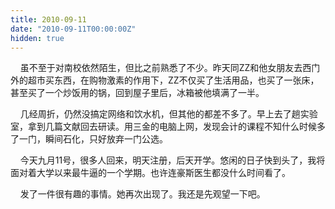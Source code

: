 ```yaml
---
title: 2010-09-11
date: "2010-09-11T00:00:00Z"
hidden: true
---
```

    虽不至于对南校依然陌生，但比之前熟悉了不少。昨天同ZZ和他女朋友去西门外的超市买东西，在购物激素的作用下，ZZ不仅买了生活用品，也买了一张床，甚至买了一个炒饭用的锅，回到屋子里后，冰箱被他填满了一半。

    几经周折，仍然没搞定网络和饮水机，但其他的都差不多了。早上去了趟实验室，拿到几篇文献回去研读。用三金的电脑上网，发现会计的课程不知什么时候多了一门，瞬间石化，只好放弃一门公选。

    今天九月11号，很多人回来，明天注册，后天开学。悠闲的日子快到头了，我将面对着大学以来最牛逼的一个学期。也许连豪斯医生都没什么时间看了。

    发了一件很有趣的事情。她再次出现了。我还是先观望一下吧。